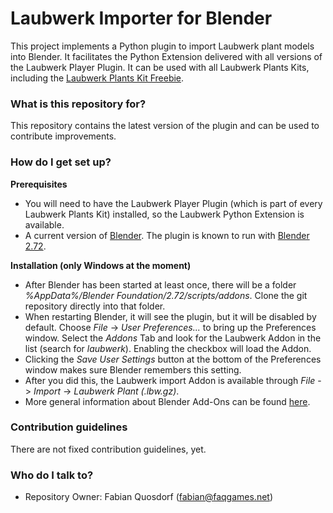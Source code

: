 # Laubwerk Importer for Blender #

This project implements a Python plugin to import Laubwerk plant models into Blender. It facilitates the Python Extension delivered with all versions of the Laubwerk Player Plugin. It can be used with all Laubwerk Plants Kits, including the [Laubwerk Plants Kit Freebie](http://www.laubwerk.com/store/plants-kit-freebie).

### What is this repository for? ###

This repository contains the latest version of the plugin and can be used to contribute improvements.

### How do I get set up? ###

**Prerequisites**

* You will need to have the Laubwerk Player Plugin (which is part of every Laubwerk Plants Kit) installed, so the Laubwerk Python Extension is available.
* A current version of [Blender](http://www.blender.org/). The plugin is known to run with [Blender 2.72](http://www.blender.org/features/past-releases/2-72/).

**Installation (only Windows at the moment)**

* After Blender has been started at least once, there will be a folder *%AppData%/Blender Foundation/2.72/scripts/addons*. Clone the git repository directly into that folder.
* When restarting Blender, it will see the plugin, but it will be disabled by default. Choose *File* -> *User Preferences...* to bring up the Preferences window. Select the *Addons* Tab and look for the Laubwerk Addon in the list (search for *laubwerk*). Enabling the checkbox will load the Addon.
* Clicking the *Save User Settings* button at the bottom of the Preferences window makes sure Blender remembers this setting.
* After you did this, the Laubwerk import Addon is available through *File* -> *Import* -> *Laubwerk Plant (.lbw.gz)*. 
* More general information about Blender Add-Ons can be found [here](http://wiki.blender.org/index.php/Doc:2.6/Manual/Extensions/Python/Add-Ons).

### Contribution guidelines ###

There are not fixed contribution guidelines, yet.

### Who do I talk to? ###

* Repository Owner: Fabian Quosdorf (fabian@faqgames.net)